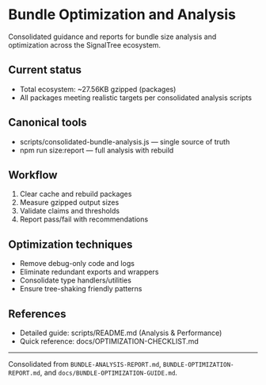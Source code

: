 # Bundle Optimization and Analysis

Consolidated guidance and reports for bundle size analysis and optimization across the SignalTree ecosystem.

## Current status

- Total ecosystem: ~27.56KB gzipped (packages)
- All packages meeting realistic targets per consolidated analysis scripts

## Canonical tools

- scripts/consolidated-bundle-analysis.js — single source of truth
- npm run size:report — full analysis with rebuild

## Workflow

1. Clear cache and rebuild packages
2. Measure gzipped output sizes
3. Validate claims and thresholds
4. Report pass/fail with recommendations

## Optimization techniques

- Remove debug-only code and logs
- Eliminate redundant exports and wrappers
- Consolidate type handlers/utilities
- Ensure tree-shaking friendly patterns

## References

- Detailed guide: scripts/README.md (Analysis & Performance)
- Quick reference: docs/OPTIMIZATION-CHECKLIST.md

---

Consolidated from `BUNDLE-ANALYSIS-REPORT.md`, `BUNDLE-OPTIMIZATION-REPORT.md`, and `docs/BUNDLE-OPTIMIZATION-GUIDE.md`.
